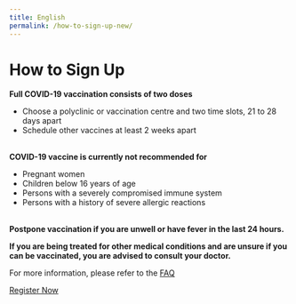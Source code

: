 ```yaml
---
title: English
permalink: /how-to-sign-up-new/
---
```


# **How to Sign Up**
**Full COVID-19 vaccination consists of two doses**

- Choose a polyclinic or vaccination centre and two time slots, 21 to 28 days apart
- Schedule other vaccines at least 2 weeks apart
  <br/>
  <br/>

**COVID-19 vaccine is currently not recommended for**

- Pregnant women
- Children below 16 years of age
- Persons with a severely compromised immune system
- Persons with a history of severe allergic reactions
  <br/>
  <br/>

**Postpone vaccination if you are unwell or have fever in the last 24 hours.**

**If you are being treated for other medical conditions and are unsure if you can be vaccinated, you are advised to consult your doctor.**

For more information, please refer to the [FAQ](/faq)

<a href="https://preregister.vaccine.gov.sg/" class="bp-button is-secondary is-uppercase" target="_blank">Register Now</a>